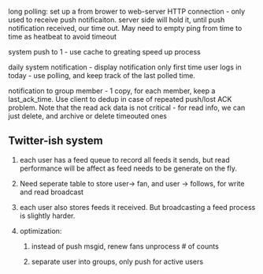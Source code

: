 long polling: set up a from brower to web-server HTTP connection - only used to receive push notificaiton. server side will hold it, until push notification received, our time out. May need to empty ping from time to time as heatbeat to avoid timeout

system push to 1 - use cache to greating speed up process

daily system notification - display notification only first time user logs in today - use polling, and keep track of the last polled time.

notification to group member - 1 copy, for each member, keep a last_ack_time. Use client to dedup in case of repeated push/lost ACK problem. Note that the read ack data is not critical - for read info, we can just delete, and archive or delete timeouted ones 

Twitter-ish system
---------

1. each user has a feed queue to record all feeds it sends, but read performance will be affect as feed needs to be generate on the fly. 

2. Need seperate table to store user-> fan, and user -> follows, for write and read broadcast

3. each user also stores feeds it received. But broadcasting a feed process is slightly harder.

4. optimization: 

	1. instead of push msgid, renew fans unprocess # of counts

	2. separate user into groups, only push for active users 
